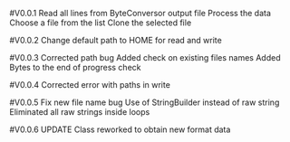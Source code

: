 #V0.0.1
Read all lines from ByteConversor output file
Process the data
Choose a file from the list 
Clone the selected file

#V0.0.2
Change default path to HOME for read and write

#V0.0.3
Corrected path bug
Added check on existing files names
Added Bytes to the end of progress check

#V0.0.4
Corrected error with paths in write

#V0.0.5
Fix new file name bug
Use of StringBuilder instead of raw string
Eliminated all raw strings inside loops

#V0.0.6
UPDATE
Class reworked to obtain new format data
